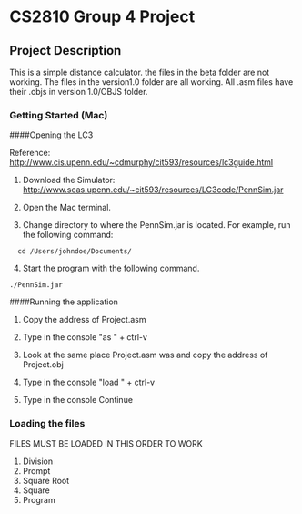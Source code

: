 # CS2810 Group 4 Project

## Project Description
This is a simple distance calculator. the files in the beta folder are not working. The files in the version1.0 folder are all working. All .asm files have their .objs in version 1.0/OBJS folder.

### Getting Started (Mac)

####Opening the LC3

Reference: http://www.cis.upenn.edu/~cdmurphy/cit593/resources/lc3guide.html

 1) Download the Simulator:
http://www.seas.upenn.edu/~cit593/resources/LC3code/PennSim.jar

 2) Open the Mac terminal.

 3) Change directory to where the PennSim.jar is located. For example, run the following command: 
```
  cd /Users/johndoe/Documents/
```
 4) Start the program with the following command. 
```
./PennSim.jar
```
####Running the application

1. Copy the address of Project.asm

2. Type in the console "as " + ctrl-v

3. Look at the same place Project.asm was and copy the address of Project.obj

4. Type in the console "load " + ctrl-v

5. Type in the console Continue


### Loading the files
FILES MUST BE LOADED IN THIS ORDER TO WORK
1. Division
2. Prompt
3. Square Root
4. Square
5. Program

